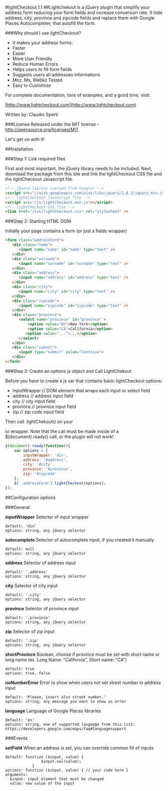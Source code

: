 #lightCheckout 1.1
##Lightchekout is a jQuery plugin that simplify your address form reducing your form fields and increase conversion rate. It hide address, city, province and zipcode fields and replace them with Google Places Autocompleter, that autofill the form.

###Why should I use lightCheckout?
* It makes your address forms:
* Faster
* Easier
* More User Friendly
* Reduce Human Errors
* Helps users to fill form fields
* Suggests users all addresses informations
* Moz, Ms, Webkit Tested
* Easy to Customize

For complete documentation, tons of examples, and a good time, visit:

[http://www.lightcheckout.com](http://www.lightcheckout.com)

Written by: Claudio Sperti

###License
Released under the MIT license - http://opensource.org/licenses/MIT

Let's get on with it!

##Installation

###Step 1: Link required files

First and most important, the jQuery library needs to be included. Next, download the package from this site and link the lightCheckout CSS file and the lightCheckout Javascript file.

```html
<!-- jQuery library (served from Google) -->
<script src="//ajax.googleapis.com/ajax/libs/jquery/1.8.2/jquery.min.js"></script>
<!-- lightCheckout Javascript file -->
<script src="/js/lightCheckout.min.js"></script>
<!-- lightCheckout CSS file -->
<link href="/css/lightCheckout.css" rel="stylesheet" />
```

###Step 2: Starting HTML DOM

Initially your page contains a form (or just a fields wrapper) 

```html
<form class="addressForm">
   <div class="name">
      <input name="name" id="name" type="text" />
   </div>
   <div class="surname">
      <input name="surname" id="surname" type="text" />
   </div>
   <div class="address">
      <input name="address" id="address" type="text" />
   </div>
   <div class="city">
      <input name="city" id="city" type="text" />
   </div>
   <div class="zipcode">
      <input name="zipcode" id="zipcode" type="text" />
   </div>
   <div class="province">
      <select name="province" id="province" >
          <option value="NY">New York</option>
          <option value="CA">California</option>
         <option value="...">...</option>
      </select>
   </div>
   <div class="submit">
      <input type="submit" value="Continue">
   </div>
</form>
```

###Step 3: Create an options js object and Call LightChekout

Before you have to create a js var that contains basic lightCheckout options:

* inputWrapper // DOM element that wraps each input or select field
* address // address input field
* city // city input field
* province // province input field
* zip // zip code input field

Then call .lightChekout() on your <form> or wrapper. Note that the call must be made inside of a $(document).ready() call, or the plugin will not work!

```javascript
$(document).ready(function(){
	var options = {
		inputWrapper: 'div',
		address: '#address',
		city: '#city',
		province: '#province',
		zip: '#zipcode'
	};
	$('.addressForm').lightCheckout(options);
});
```

##Configuration options

###General

**inputWrapper**
Selector of input wrapper
```
default: 'div'
options: string, any jQuery selector
```

**autocomplete**
Selector of autocomplete input, if you created it manually
```
default: null
options: string, any jQuery selector
```

**address**
Selector of address input
```
default: '.address'
options: string, any jQuery selector
```

**city**
Selector of city input
```
default: '.city'
options: string, any jQuery selector
```

**province**
Selector of province input
```
default: '.province'
options: string, any jQuery selector
```

**zip**
Selector of zip input
```
default: '.zip'
options: string, any jQuery selector
```

**shortProvince**
Boolean, choose if province must be set with short name or long name (ex. Long Name: "California", Short name: "CA")
```
default: true
options: true, false
```

**noNumberError**
Error to show when users not set street number in address input
```
default: 'Please, insert also street number.'
options: string, any message you want to show as error
```

**language**
Language of Google Places libraries
```
default: 'en'
options: string, one of supported language from this list: https://developers.google.com/maps/faq#languagesupport
```

###Events

**setField**
When an address is set, you can override common fill of inputs
```
default: function ($input, value) {
				$input.val(value);
			}
options: function ($input, value) { // your code here }
arguments:
  $input: input element that must be changed
  value: new value of the input
```
